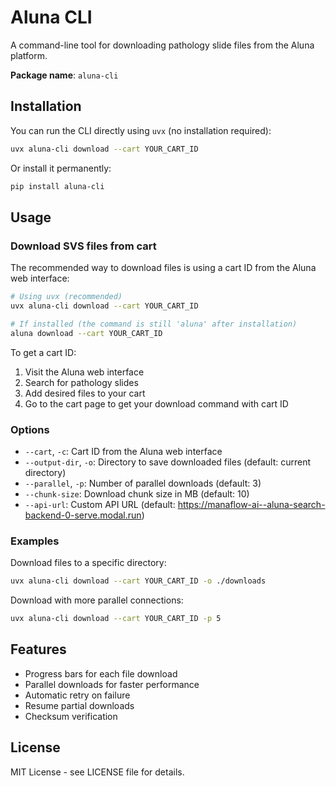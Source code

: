 # Aluna CLI

A command-line tool for downloading pathology slide files from the Aluna platform.

**Package name**: `aluna-cli`

## Installation

You can run the CLI directly using `uvx` (no installation required):

```bash
uvx aluna-cli download --cart YOUR_CART_ID
```

Or install it permanently:

```bash
pip install aluna-cli
```

## Usage

### Download SVS files from cart

The recommended way to download files is using a cart ID from the Aluna web interface:

```bash
# Using uvx (recommended)
uvx aluna-cli download --cart YOUR_CART_ID

# If installed (the command is still 'aluna' after installation)
aluna download --cart YOUR_CART_ID
```

To get a cart ID:
1. Visit the Aluna web interface
2. Search for pathology slides
3. Add desired files to your cart
4. Go to the cart page to get your download command with cart ID

### Options

- `--cart`, `-c`: Cart ID from the Aluna web interface
- `--output-dir`, `-o`: Directory to save downloaded files (default: current directory)
- `--parallel`, `-p`: Number of parallel downloads (default: 3)
- `--chunk-size`: Download chunk size in MB (default: 10)
- `--api-url`: Custom API URL (default: https://manaflow-ai--aluna-search-backend-0-serve.modal.run)

### Examples

Download files to a specific directory:

```bash
uvx aluna-cli download --cart YOUR_CART_ID -o ./downloads
```

Download with more parallel connections:

```bash
uvx aluna-cli download --cart YOUR_CART_ID -p 5
```

## Features

- Progress bars for each file download
- Parallel downloads for faster performance
- Automatic retry on failure
- Resume partial downloads
- Checksum verification

## License

MIT License - see LICENSE file for details.